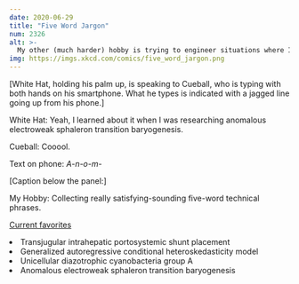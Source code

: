 ```yaml
---
date: 2020-06-29
title: "Five Word Jargon"
num: 2326
alt: >-
  My other (much harder) hobby is trying to engineer situations where I have an excuse to use more than one of them in short succession.
img: https://imgs.xkcd.com/comics/five_word_jargon.png
---
```

[White Hat, holding his palm up, is speaking to Cueball, who is typing with both hands on his smartphone. What he types is indicated with a jagged line going up from his phone.]

White Hat: Yeah, I learned about it when I was researching anomalous electroweak sphaleron transition baryogenesis.

Cueball: Cooool.

Text on phone: *A-n-o-m-*

[Caption below the panel:]

My Hobby: Collecting really satisfying-sounding five-word technical phrases.

<u>Current favorites</u>

<li>Transjugular intrahepatic portosystemic shunt placement

<li>Generalized autoregressive conditional heteroskedasticity model

<li>Unicellular diazotrophic cyanobacteria group A

<li>Anomalous electroweak sphaleron transition baryogenesis